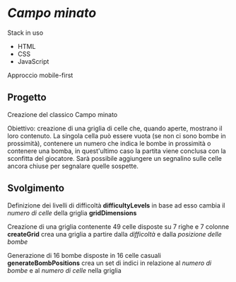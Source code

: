 # **_Campo minato_**

Stack in uso

- HTML
- CSS
- JavaScript

Approccio mobile-first

## Progetto

Creazione del classico Campo minato

Obiettivo: creazione di una griglia di celle che, quando aperte, mostrano il loro contenuto. La singola cella può essere vuota (se non ci sono bombe in prossimità), contenere un numero che indica le bombe in prossimità o contenere una bomba, in quest'ultimo caso la partita viene conclusa con la sconfitta del giocatore. Sarà possibile aggiungere un segnalino sulle celle ancora chiuse per segnalare quelle sospette.

## Svolgimento

Definizione dei livelli di difficoltà
**difficultyLevels** in base ad esso cambia il _numero di celle_ della griglia **gridDimensions**

Creazione di una griglia contenente 49 celle disposte su 7 righe e 7 colonne
**createGrid** crea una griglia a partire dalla _difficoltà_ e dalla _posizione delle bombe_

Generazione di 16 bombe disposte in 16 celle casuali
**generateBombPositions** crea un set di indici in relazione al _numero di bombe_ e al _numero di celle_ nella griglia
